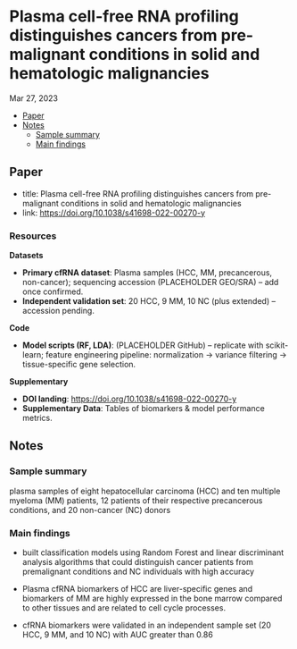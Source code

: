 Plasma cell-free RNA profiling distinguishes cancers from pre-malignant
conditions in solid and hematologic malignancies
================
Mar 27, 2023

- <a href="#paper" id="toc-paper">Paper</a>
- <a href="#notes" id="toc-notes">Notes</a>
  - <a href="#sample-summary" id="toc-sample-summary">Sample summary</a>
  - <a href="#main-findings" id="toc-main-findings">Main findings</a>

## Paper

- title: Plasma cell-free RNA profiling distinguishes cancers from
  pre-malignant conditions in solid and hematologic malignancies
- link: <https://doi.org/10.1038/s41698-022-00270-y>

### Resources

**Datasets**
- **Primary cfRNA dataset**: Plasma samples (HCC, MM, precancerous, non-cancer); sequencing accession (PLACEHOLDER GEO/SRA) – add once confirmed.
- **Independent validation set**: 20 HCC, 9 MM, 10 NC (plus extended) – accession pending.

**Code**
- **Model scripts (RF, LDA)**: (PLACEHOLDER GitHub) – replicate with scikit-learn; feature engineering pipeline: normalization → variance filtering → tissue-specific gene selection.

**Supplementary**
- **DOI landing**: https://doi.org/10.1038/s41698-022-00270-y
- **Supplementary Data**: Tables of biomarkers & model performance metrics.

## Notes

### Sample summary

plasma samples of eight hepatocellular carcinoma (HCC) and ten multiple
myeloma (MM) patients, 12 patients of their respective precancerous
conditions, and 20 non-cancer (NC) donors

### Main findings

- built classification models using Random Forest and linear
  discriminant analysis algorithms that could distinguish cancer
  patients from premalignant conditions and NC individuals with high
  accuracy

- Plasma cfRNA biomarkers of HCC are liver-specific genes and biomarkers
  of MM are highly expressed in the bone marrow compared to other
  tissues and are related to cell cycle processes.

- cfRNA biomarkers were validated in an independent sample set (20 HCC,
  9 MM, and 10 NC) with AUC greater than 0.86
